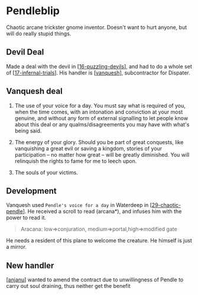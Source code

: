 # Pendleblip
Chaotic arcane trickster gnome inventor.
Doesn't want to hurt anyone, but will do really stupid things.

## Devil Deal
Made a deal with the devil in [[16-puzzling-devils]], and had to do a whole set of [[17-infernal-trials]]. His handler is [[vanquesh]], subcontractor for Dispater.

## Vanquesh deal
1. The use of your voice for a day. You must say what is required of you, when the time comes, with an intonation and conviction at your most genuine, and without any form of external signalling to let people know about this deal or any qualms/disagreements you may have with what's being said.

2. The energy of your glory. Should you be part of great conquests, like vanquishing a great evil or saving a kingdom, stories of your participation – no matter how great – will be greatly diminished. You will relinquish the rights to fame for me to leech upon.

3. The souls of your victims.

## Development
Vanquesh used `Pendle's voice for a day` in Waterdeep in [[29-chaotic-pendle]].
He received a scroll to read (arcana*), and infuses him with the power to read it.

> Aracana: low=>conjuration, medium=>portal,high=>modified gate

He needs a resident of this plane to welcome the creature. He himself is just a mirror.

## New handler
[[anjanu]] wanted to amend the contract due to unwillingness of Pendle to carry out soul draining, thus neither get the benefit

[//begin]: # "Autogenerated link references for markdown compatibility"
[16-puzzling-devils]: ../recaps/16-puzzling-devils "16-puzzling-devils"
[17-infernal-trials]: ../recaps/17-infernal-trials "17-infernal-trials"
[vanquesh]: ../npcs/vanquesh "Venquesh"
[29-chaotic-pendle]: ../recaps/29-chaotic-pendle "29-chaotic-pendle"
[anjanu]: ../npcs/anjanu "anjanu"
[//end]: # "Autogenerated link references"